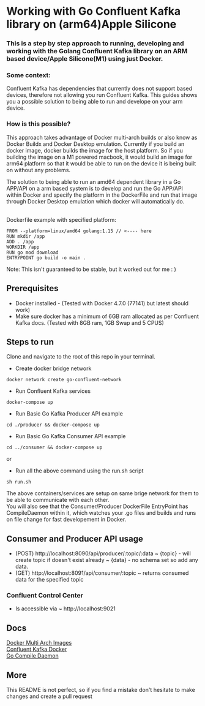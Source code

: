 # Working with Go Confluent Kafka library on (arm64)Apple Silicone

### This is a step by step approach to running, developing and working with the Golang Confluent Kafka library on an ARM based device/Apple Silicone(M1) using just Docker.

### Some context:

Confluent Kafka has dependencies that currently does not support based devices, therefore not allowing you run Confluent Kafka. This guides shows you a possible solution to being able to run and develope on your arm device.

### How is this possible?

This approach takes advantage of Docker multi-arch builds or also know as Docker Buildx and Docker Desktop emulation. Currently if you build an docker image, docker builds the image for the host platform. So if you building the image on a M1 powered macbook, it would build an image for arm64 platform so that it would be able to run on the device it is being built on without any problems. 

The solution to being able to run an amd64 dependent library in a Go APP/API on a arm based system is to develop and run the Go APP/API within Docker and specify the platform in the DockerFile and run that image through Docker Desktop emulation which docker will automatically do.
<br />
<br />


Dockerfile example with specified platform:
```
FROM --platform=linux/amd64 golang:1.15 // <---- here
RUN mkdir /app
ADD . /app
WORKDIR /app
RUN go mod download
ENTRYPOINT go build -o main .
```

Note: This isn't guaranteed to be stable, but it worked out for me : )

## Prerequisites

- Docker installed - (Tested with Docker 4.7.0 (77141) but latest should work)
- Make sure docker has a minimum of 6GB ram allocated as per Confluent Kafka docs. (Tested with 8GB ram, 1GB Swap and 5 CPUS)

## Steps to run

Clone and navigate to the root of this repo in your terminal.

- Create docker bridge network
```
docker network create go-confluent-network
```

- Run Confluent Kafka services
```
docker-compose up
```

- Run Basic Go Kafka Producer API example
```
cd ./producer && docker-compose up
```

- Run Basic Go Kafka Consumer API example
```
cd ../consumer && docker-compose up
```
or
- Run all the above command using the run.sh script
```
sh run.sh
```
The above containers/services are setup on same brige network for them to be able to communicate with each other.<br />
You will also see that the Consumer/Producer DockerFile EntryPoint has CompileDaemon within it, which watches your .go files and builds and runs on file change for fast developement in Docker.

## Consumer and Producer API usage

- (POST) http://localhost:8090/api/producer/:topic/:data ~ {topic} - will create topic if doesn't exist already ~ {data} - no schema set so add any data.
- (GET) http://localhost:8091/api/consumer/:topic ~ returns consumed data for the specified topic

### Confluent Control Center
- Is accessible via  ~ http://localhost:9021


## Docs

[Docker Multi Arch Images](https://www.docker.com/blog/multi-arch-images/tested)<br />
[Confluent Kafka Docker](https://docs.confluent.io/platform/current/quickstart/ce-docker-quickstart.html)<br />
[Go Compile Daemon](https://github.com/githubnemo/CompileDaemon)

## More

This README is not perfect, so if you find a mistake don't hesitate to make changes and create a pull request
